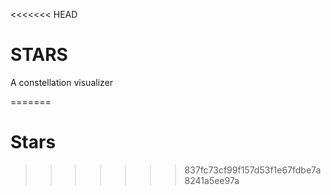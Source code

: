 <<<<<<< HEAD
# STARS

A constellation visualizer

=======
# Stars
>>>>>>> 837fc73cf99f157d53f1e67fdbe7a8241a5ee97a

